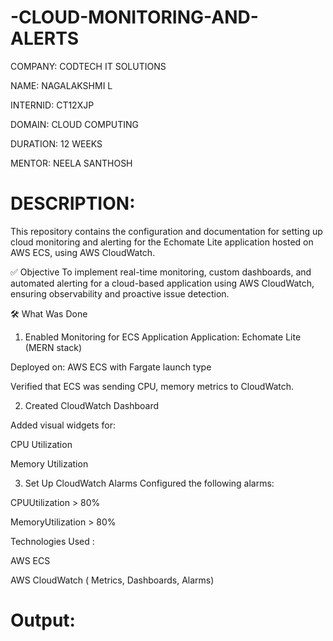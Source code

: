# -CLOUD-MONITORING-AND-ALERTS

COMPANY: CODTECH IT SOLUTIONS

NAME: NAGALAKSHMI L

INTERNID: CT12XJP

DOMAIN: CLOUD COMPUTING

DURATION: 12 WEEKS

MENTOR: NEELA SANTHOSH

# DESCRIPTION:

This repository contains the configuration and documentation for setting up cloud monitoring and alerting for the Echomate Lite application hosted on AWS ECS, using AWS CloudWatch.

✅ Objective
To implement real-time monitoring, custom dashboards, and automated alerting for a cloud-based application using AWS CloudWatch, ensuring observability and proactive issue detection.

🛠️ What Was Done
1. Enabled Monitoring for ECS Application
Application: Echomate Lite (MERN stack)

Deployed on: AWS ECS with Fargate launch type

Verified that ECS was sending CPU, memory metrics to CloudWatch.


2. Created CloudWatch Dashboard

Added visual widgets for:

CPU Utilization

Memory Utilization

3. Set Up CloudWatch Alarms
Configured the following alarms:

CPUUtilization > 80%

MemoryUtilization > 80%

Technologies Used :

AWS ECS

AWS CloudWatch ( Metrics, Dashboards, Alarms)


# Output:







